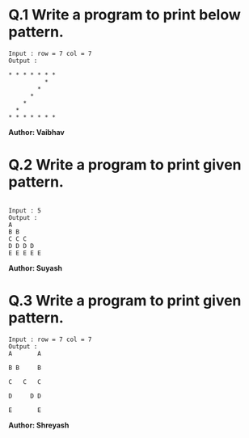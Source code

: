 # Q.1 Write a program to print below pattern.
```
Input : row = 7 col = 7
Output :

* * * * * * *
          *
        *
      *
    *
  *
* * * * * * *
```
**Author: Vaibhav**

# Q.2 Write a program to print given pattern.
```

Input : 5
Output :
A
B B
C C C
D D D D 
E E E E E

```

**Author: Suyash**

# Q.3 Write a program to print given pattern.
```
Input : row = 7 col = 7
Output :
A       A 

B B     B 

C   C   C 

D     D D 

E       E
```
**Author: Shreyash**






 

